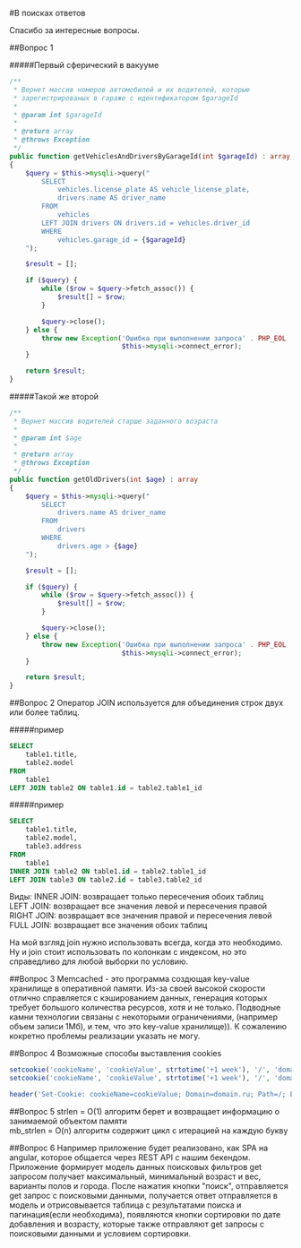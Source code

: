 #В поисках ответов

Спасибо за интересные вопросы.

##Вопрос 1


#####Первый сферический в вакууме

```php
/**
 * Вернет массив номеров автомобилей и их водителей, которые
 * зарегистрированых в гараже с идентификатором $garageId
 *
 * @param int $garageId
 *
 * @return array
 * @throws Exception
 */
public function getVehiclesAndDriversByGarageId(int $garageId) : array
{
    $query = $this->mysqli->query("
        SELECT
            vehicles.license_plate AS vehicle_license_plate,
            drivers.name AS driver_name
        FROM
            vehicles
        LEFT JOIN drivers ON drivers.id = vehicles.driver_id
        WHERE
            vehicles.garage_id = {$garageId}
    ");

    $result = [];

    if ($query) {
        while ($row = $query->fetch_assoc()) {
            $result[] = $row;
        }

        $query->close();
    } else {
        throw new Exception('Ошибка при выполнении запроса' . PHP_EOL .
                            $this->mysqli->connect_error);
    }

    return $result;
}
```

#####Такой же второй
```php
/**
 * Вернет массив водителей старше заданного возраста
 *
 * @param int $age
 *
 * @return array
 * @throws Exception
 */
public function getOldDrivers(int $age) : array
{
    $query = $this->mysqli->query("
        SELECT
            drivers.name AS driver_name
        FROM
            drivers
        WHERE
            drivers.age > {$age}
    ");

    $result = [];

    if ($query) {
        while ($row = $query->fetch_assoc()) {
            $result[] = $row;
        }

        $query->close();
    } else {
        throw new Exception('Ошибка при выполнении запроса' . PHP_EOL .
                            $this->mysqli->connect_error);
    }

    return $result;
}
```

##Вопрос 2
Оператор JOIN используется для объединения строк двух или более таблиц.

#####пример
```sql
SELECT
	table1.title,
	table2.model
FROM
	table1
LEFT JOIN table2 ON table1.id = table2.table1_id
```

#####пример
```sql
SELECT
	table1.title,
	table2.model,
	table3.address
FROM
	table1
INNER JOIN table2 ON table1.id = table2.table1_id
LEFT JOIN table3 ON table2.id = table3.table2_id
```

Виды: 
INNER JOIN: возвращает только пересечения обоих таблиц  
LEFT JOIN: возвращает все значения левой и пересечения правой  
RIGHT JOIN: возвращает все значения правой и пересечения левой  
FULL JOIN: возвращает все значения обоих таблиц    


На мой взгляд join нужно использовать всегда, когда это необходимо. Ну и join стоит использовать по колонкам с индексом, но это справедливо для любой выборки по условию.

##Вопрос 3
Memcached - это программа создющая key-value хранилище в оперативной памяти. Из-за своей высокой скорости отлично справляется с кэшированием данных, генерация которых требует большого количества ресурсов, хотя и не только. Подводные камни технологии связаны с некоторыми ограничениями, (например объем записи 1Мб), и тем, что это key-value хранилище)). К сожалению кокретно проблемы реализации указать не могу.

##Вопрос 4
Возможные способы выставления cookies
```php
setcookie('cookieName', 'cookieValue', strtotime('+1 week'), '/', 'domain.ru', false, true);
setcookie('cookieName', 'cookieValue', strtotime('+1 week'), '/', 'domain.ru');

header('Set-Cookie: cookieName=cookieValue; Domain=domain.ru; Path=/; Expires=Tue, 28 Feb 2017 00:00:00 GMT; HttpOnly');
```

##Вопрос 5
strlen    = O(1) алгоритм берет и возвращает информацию о занимаемой объектом памяти  
mb_strlen = O(n) алгоритм содержит цикл с итерацией на каждую букву

##Вопрос 6
Например приложение будет реализовано, как SPA на angular, которое общается через REST API с нашим бекендом. Приложение формирует модель данных поисковых фильтров get запросом получает максимальный, минимальный возраст и вес, варианты полов и города. После нажатия кнопки "поиск", отправляется get запрос с поисковыми данными, получается ответ отправляется в модель и отрисовывается таблица с результатами поиска и пагинация(если необходима), появляются кнопки сортировки по дате добавления и возрасту, которые также отправляют get запросы с поисковыми данными и условием сортировки. 


